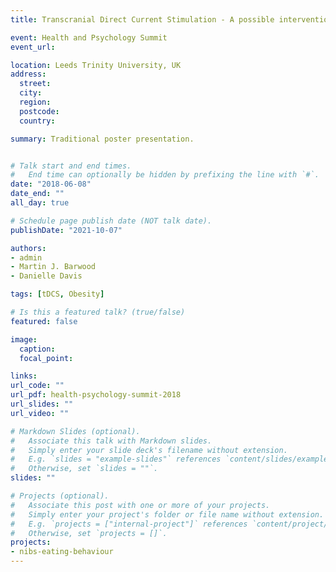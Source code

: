 ```yaml
---
title: Transcranial Direct Current Stimulation - A possible intervention for obesity?

event: Health and Psychology Summit
event_url: 

location: Leeds Trinity University, UK
address:
  street: 
  city: 
  region: 
  postcode: 
  country: 

summary: Traditional poster presentation.


# Talk start and end times.
#   End time can optionally be hidden by prefixing the line with `#`.
date: "2018-06-08"
date_end: ""
all_day: true

# Schedule page publish date (NOT talk date).
publishDate: "2021-10-07"

authors:
- admin
- Martin J. Barwood
- Danielle Davis

tags: [tDCS, Obesity]

# Is this a featured talk? (true/false)
featured: false

image:
  caption: 
  focal_point: 

links:
url_code: ""
url_pdf: health-psychology-summit-2018
url_slides: ""
url_video: ""

# Markdown Slides (optional).
#   Associate this talk with Markdown slides.
#   Simply enter your slide deck's filename without extension.
#   E.g. `slides = "example-slides"` references `content/slides/example-slides.md`.
#   Otherwise, set `slides = ""`.
slides: ""

# Projects (optional).
#   Associate this post with one or more of your projects.
#   Simply enter your project's folder or file name without extension.
#   E.g. `projects = ["internal-project"]` references `content/project/deep-learning/index.md`.
#   Otherwise, set `projects = []`.
projects:
- nibs-eating-behaviour
---
```

